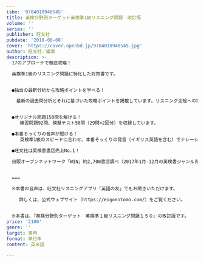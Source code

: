 ```yaml
---
isbn: '9784010948545'
title: 英検分野別ターゲット英検準1級リスニング問題　改訂版
volume: ''
series: ''
publisher: 旺文社
pubdate: '2018-08-08'
cover: 'https://cover.openbd.jp/9784010948545.jpg'
author: 旺文社／編集
description: >-
  17のアプローチで徹底攻略！

  英検準1級のリスニング問題に特化した対策書です。


  ●独自の最新分析から攻略ポイントを学べる！

  　最新の過去問分析とそれに基づいた攻略ポイントを掲載しています。リスニング全般への取り組みにくわえて、パートごとに異なるアプロチを問題パターン別に習得できます。


  ●オリジナル問題150問を解ける！
     練習問題92問、模擬テスト58問（29問×2回分）を収録しています。

  ●本番そっくりの音声が聞ける！
     英検準1級のスピードに合わせ、本番そっくりの発音（イギリス英語を含む）でナレーションが読まれています。付属のCDでもスマホでも音声を聞くことができます。

  ●旺文社は英検書書店売上No.1！

  日販オープンネットワーク「WIN」約2,700書店調べ（2017年1月-12月の英検書ジャンル売上部数より）


  ===

  ※本書の音声は、旺文社リスニングアプリ「英語の友」でもお聞きいただけます。

  　 詳しくは、公式ウェブサイト（https://eigonotomo.com/）をご覧ください。


  ※本書は、『英検分野別ターゲット　英検準１級リスニング問題１５０』の改訂版です。
price: '2100'
genre: ''
target: 実用
format: 単行本
content: 英米語

---
```


